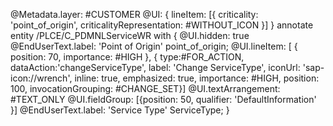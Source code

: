 @Metadata.layer: #CUSTOMER
@UI: {
lineItem: [{ criticality: 'point_of_origin', criticalityRepresentation: #WITHOUT_ICON }]
}
annotate entity /PLCE/C_PDMNLServiceWR with
{
@UI.hidden: true
@EndUserText.label: 'Point of Origin'
point_of_origin;
@UI.lineItem: [ { position: 70, importance: #HIGH },
{
type:#FOR_ACTION,
dataAction:'changeServiceType',
label: 'Change ServiceType',
iconUrl: 'sap-icon://wrench',
inline: true,
emphasized: true,
importance: #HIGH,
position: 100,
invocationGrouping: #CHANGE_SET}]
@UI.textArrangement: #TEXT_ONLY
@UI.fieldGroup: [{position: 50, qualifier: 'DefaultInformation' }]
@EndUserText.label: 'Service Type'
ServiceType;
}
